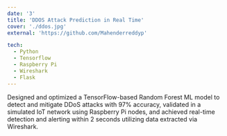 ```yaml
---
date: '3'
title: 'DDOS Attack Prediction in Real Time'
cover: './ddos.jpg'
external: 'https://github.com/Mahenderreddyp'

tech:
  - Python
  - Tensorflow
  - Raspberry Pi
  - Wireshark
  - Flask
---
```


Designed and optimized a TensorFlow-based Random Forest ML model to detect and mitigate DDoS attacks with 97% accuracy, validated in a simulated IoT network using Raspberry Pi nodes, and achieved real-time detection and alerting within 2 seconds utilizing data extracted via Wireshark.